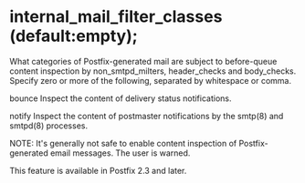 # internal_mail_filter_classes (default:empty); 

 What categories of Postfix-generated mail are subject to
before-queue content inspection by non_smtpd_milters, header_checks
and body_checks.  Specify zero or more of the following, separated
by whitespace or comma.  



bounce  Inspect the content of delivery
status notifications. 

notify  Inspect the content of postmaster
notifications by the smtp(8) and smtpd(8) processes. 



 NOTE: It's generally not safe to enable content inspection of
Postfix-generated email messages. The user is warned. 

 This feature is available in Postfix 2.3 and later. 


